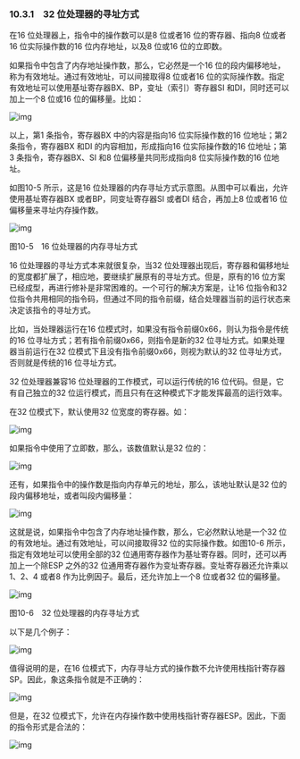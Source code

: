 ### 10.3.1　32 位处理器的寻址方式

在16 位处理器上，指令中的操作数可以是8 位或者16 位的寄存器、指向8 位或者16 位实际操作数的16 位内存地址，以及8 位或16 位的立即数。

如果指令中包含了内存地址操作数，那么，它必然是一个16 位的段内偏移地址，称为有效地址。通过有效地址，可以间接取得8 位或者16 位的实际操作数。指定有效地址可以使用基址寄存器BX、BP，变址（索引）寄存器SI 和DI，同时还可以加上一个8 位或16 位的偏移量。比如：

![img](../0-Assets/Epubook/x86汇编语言从实模式到保护模式_李忠_等_Z_Library/images/00378.jpeg)

以上，第1 条指令，寄存器BX 中的内容是指向16 位实际操作数的16 位地址；第2 条指令，寄存器BX 和DI 的内容相加，形成指向16 位实际操作数的16 位地址；第3 条指令，寄存器BX、SI 和8 位偏移量共同形成指向8 位实际操作数的16 位地址。

如图10-5 所示，这是16 位处理器的内存寻址方式示意图。从图中可以看出，允许使用基址寄存器BX 或者BP，同变址寄存器SI 或者DI 结合，再加上8 位或者16 位偏移量来寻址内存操作数。

![img](../0-Assets/Epubook/x86汇编语言从实模式到保护模式_李忠_等_Z_Library/images/00379.jpeg)

图10-5　16 位处理器的内存寻址方式

16 位处理器的寻址方式本来就很复杂，当32 位处理器出现后，寄存器和偏移地址的宽度都扩展了，相应地，要继续扩展原有的寻址方式。但是，原有的16 位方案已经成型，再进行修补是非常困难的。一个可行的解决方案是，让16 位指令和32 位指令共用相同的指令码，但通过不同的指令前缀，结合处理器当前的运行状态来决定该指令的寻址方式。

比如，当处理器运行在16 位模式时，如果没有指令前缀0x66，则认为指令是传统的16 位寻址方式；若有指令前缀0x66，则指令是新的32 位寻址方式。如果处理器当前运行在32 位模式下且没有指令前缀0x66，则视为默认的32 位寻址方式，否则就是传统的16 位寻址方式。

32 位处理器兼容16 位处理器的工作模式，可以运行传统的16 位代码。但是，它有自己独立的32 位运行模式，而且只有在这种模式下才能发挥最高的运行效率。

在32 位模式下，默认使用32 位宽度的寄存器。如：

![img](../0-Assets/Epubook/x86汇编语言从实模式到保护模式_李忠_等_Z_Library/images/00380.jpeg)

如果指令中使用了立即数，那么，该数值默认是32 位的：

![img](../0-Assets/Epubook/x86汇编语言从实模式到保护模式_李忠_等_Z_Library/images/00381.jpeg)

还有，如果指令中的操作数是指向内存单元的地址，那么，该地址默认是32 位的段内偏移地址，或者叫段内偏移量：

![img](../0-Assets/Epubook/x86汇编语言从实模式到保护模式_李忠_等_Z_Library/images/00382.jpeg)

这就是说，如果指令中包含了内存地址操作数，那么，它必然默认地是一个32 位的有效地址。通过有效地址，可以间接取得32 位的实际操作数。如图10-6 所示，指定有效地址可以使用全部的32 位通用寄存器作为基址寄存器。同时，还可以再加上一个除ESP 之外的32 位通用寄存器作为变址寄存器。变址寄存器还允许乘以1、2、4 或者8 作为比例因子。最后，还允许加上一个8 位或者32 位的偏移量。

![img](../0-Assets/Epubook/x86汇编语言从实模式到保护模式_李忠_等_Z_Library/images/00383.jpeg)

图10-6　32 位处理器的内存寻址方式

以下是几个例子：

![img](../0-Assets/Epubook/x86汇编语言从实模式到保护模式_李忠_等_Z_Library/images/00384.jpeg)

值得说明的是，在16 位模式下，内存寻址方式的操作数不允许使用栈指针寄存器SP。因此，象这条指令就是不正确的：

![img](../0-Assets/Epubook/x86汇编语言从实模式到保护模式_李忠_等_Z_Library/images/00385.jpeg)

但是，在32 位模式下，允许在内存操作数中使用栈指针寄存器ESP。因此，下面的指令形式是合法的：

![img](../0-Assets/Epubook/x86汇编语言从实模式到保护模式_李忠_等_Z_Library/images/00386.jpeg)
